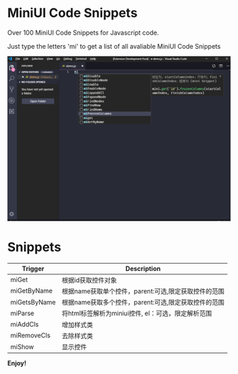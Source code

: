 # MiniUI Code Snippets

Over 100 MiniUI Code Snippets for Javascript code.

Just type the letters 'mi' to get a list of all avaliable MiniUI Code Snippets

![Image of Snippets](https://github.com/little-sean/miniSnippet/blob/master/miniplugin/images/demo.png)

# Snippets

Trigger | Description 
--- | --- 
miGet | 根据id获取控件对象
miGetByName | 根据name获取单个控件，parent:可选,限定获取控件的范围
miGetsByName | 根据name获取多个控件，parent:可选,限定获取控件的范围
miParse | 将html标签解析为miniui控件, el：可选，限定解析范围
miAddCls | 增加样式类
miRemoveCls | 去除样式类
miShow | 显示控件


**Enjoy!**
